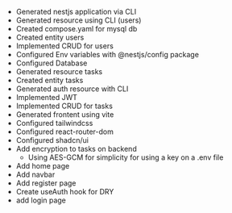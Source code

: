 - Generated nestjs application via CLI
- Generated resource using CLI (users)
- Created compose.yaml for mysql db
- Created entity users
- Implemented CRUD for users
- Configured Env variables with @nestjs/config package
- Configured Database
- Generated resource tasks
- Created entity tasks
- Generated auth resource with CLI
- Implemented JWT
- Implemented CRUD for tasks
- Generated frontent using vite
- Configured tailwindcss
- Configured react-router-dom
- Configured shadcn/ui
- Add encryption to tasks on backend
  - Using AES-GCM for simplicity for using a key on a .env file
- Add home page
- Add navbar
- Add register page
- Create useAuth hook for DRY
- add login page
